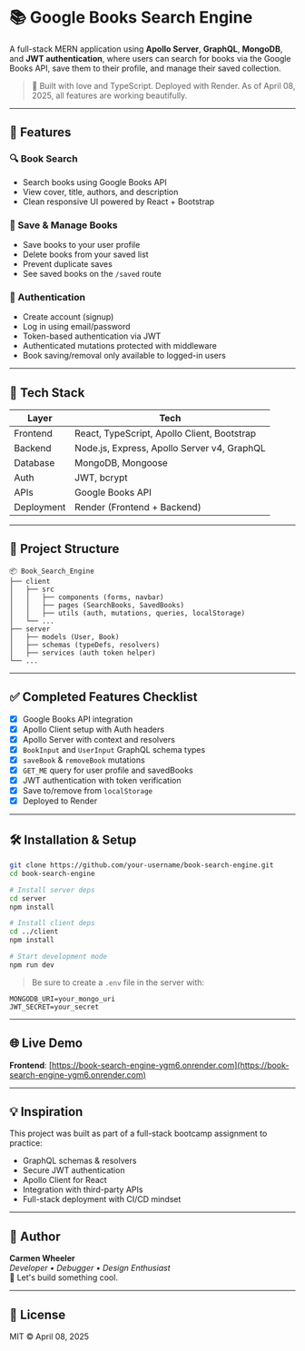 # 📚 Google Books Search Engine

A full-stack MERN application using **Apollo Server**, **GraphQL**, **MongoDB**, and **JWT authentication**, where users can search for books via the Google Books API, save them to their profile, and manage their saved collection.

> 🧠 Built with love and TypeScript. Deployed with Render. As of April 08, 2025, all features are working beautifully.

---

## 🚀 Features

### 🔍 Book Search
- Search books using Google Books API
- View cover, title, authors, and description
- Clean responsive UI powered by React + Bootstrap

### 💾 Save & Manage Books
- Save books to your user profile
- Delete books from your saved list
- Prevent duplicate saves
- See saved books on the `/saved` route

### 🔐 Authentication
- Create account (signup)
- Log in using email/password
- Token-based authentication via JWT
- Authenticated mutations protected with middleware
- Book saving/removal only available to logged-in users

---

## 🧱 Tech Stack

| Layer      | Tech                                                     |
|------------|----------------------------------------------------------|
| Frontend   | React, TypeScript, Apollo Client, Bootstrap              |
| Backend    | Node.js, Express, Apollo Server v4, GraphQL              |
| Database   | MongoDB, Mongoose                                        |
| Auth       | JWT, bcrypt                                              |
| APIs       | Google Books API                                         |
| Deployment | Render (Frontend + Backend)                              |

---

## 🧩 Project Structure

```
📦 Book_Search_Engine
├── client
│   ├── src
│   │   ├── components (forms, navbar)
│   │   ├── pages (SearchBooks, SavedBooks)
│   │   ├── utils (auth, mutations, queries, localStorage)
│   └── ...
├── server
│   ├── models (User, Book)
│   ├── schemas (typeDefs, resolvers)
│   ├── services (auth token helper)
└── ...
```

---

## ✅ Completed Features Checklist

- [x] Google Books API integration
- [x] Apollo Client setup with Auth headers
- [x] Apollo Server with context and resolvers
- [x] `BookInput` and `UserInput` GraphQL schema types
- [x] `saveBook` & `removeBook` mutations
- [x] `GET_ME` query for user profile and savedBooks
- [x] JWT authentication with token verification
- [x] Save to/remove from `localStorage`
- [x] Deployed to Render

---

## 🛠️ Installation & Setup

```bash
git clone https://github.com/your-username/book-search-engine.git
cd book-search-engine

# Install server deps
cd server
npm install

# Install client deps
cd ../client
npm install

# Start development mode
npm run dev
```

> Be sure to create a `.env` file in the server with:
```
MONGODB_URI=your_mongo_uri
JWT_SECRET=your_secret
```

---

## 🌐 Live Demo

**Frontend**: [https://book-search-engine-ygm6.onrender.com](https://book-search-engine-ygm6.onrender.com)

---

## 💡 Inspiration

This project was built as part of a full-stack bootcamp assignment to practice:

- GraphQL schemas & resolvers
- Secure JWT authentication
- Apollo Client for React
- Integration with third-party APIs
- Full-stack deployment with CI/CD mindset

---

## 🧠 Author

**Carmen Wheeler**  
_Developer • Debugger • Design Enthusiast_  
💬 Let's build something cool.

---

## 📄 License

MIT © April 08, 2025
